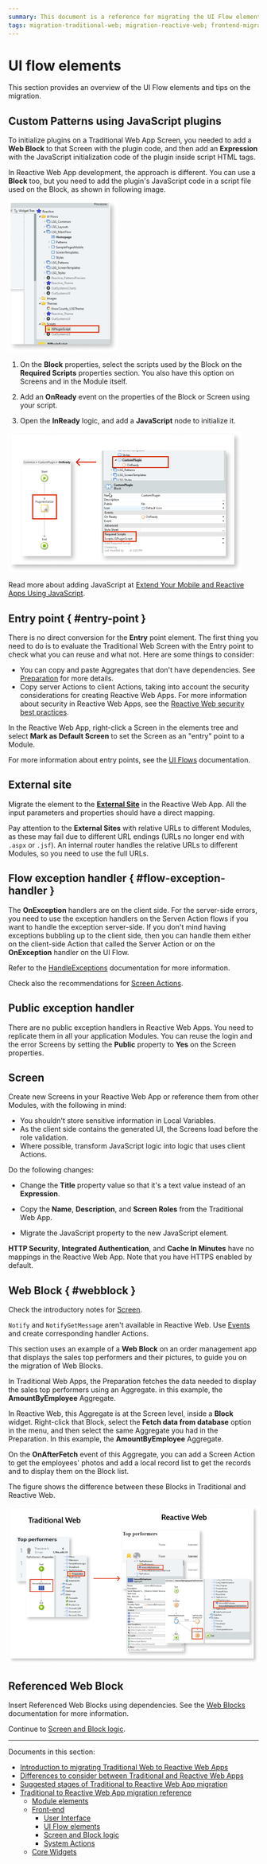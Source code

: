 ```yaml
---
summary: This document is a reference for migrating the UI Flow elements of Traditional Web Apps to Reactive Web Apps.
tags: migration-traditional-web; migration-reactive-web; frontend-migration; ui-flow-elements
---
```


# UI flow elements

This section provides an overview of the UI Flow elements and tips on the migration.

## Custom Patterns using JavaScript plugins

To initialize plugins on a Traditional Web App Screen, you needed to add a **Web Block** to that Screen with the plugin code, and then add an **Expression** with the JavaScript initialization code of the plugin inside script HTML tags.

In Reactive Web App development, the approach is different. You can use a **Block** too, but you need to add the plugin's JavaScript code in a script file used on the Block, as shown in following image.

![JavaScript Plugin](images/ref-custom-patterns-js-plugin.png)

1. On the **Block** properties, select the scripts used by the Block on the **Required Scripts** properties section. You also have this option on Screens and in the Module itself.

1. Add an **OnReady** event on the properties of the Block or Screen using your script.

1. Open the **InReady** logic, and add a **JavaScript** node to initialize it.

![Adding a JavaScript node to initialize plugins](images/ref-custom-patterns-js-plugin-init.png)

Read more about adding JavaScript at [Extend Your Mobile and Reactive Apps Using JavaScript](https://success.outsystems.com/Documentation/11/Extensibility_and_Integration/JavaScript/Extend_Your_Mobile_and_Reactive_Apps_Using_JavaScript).

## Entry point { #entry-point }

There is no direct conversion for the **Entry** point element. The first thing you need to do is to evaluate the Traditional Web Screen with the Entry point to check what you can reuse and what not. Here are some things to consider:

* You can copy and paste Aggregates that don't have dependencies. See [Preparation](ref-frontend-screen-and-block.md#screen-prep) for more details.
* Copy server Actions to client Actions, taking into account the security considerations for creating Reactive Web Apps. For more information about security in Reactive Web Apps, see the [Reactive Web security best practices](https://success.outsystems.com/Documentation/Best_Practices/Security/Reactive_web_security_best_practices).

In the Reactive Web App, right-click a Screen in the elements tree and select **Mark as Default Screen** to set the Screen as an "entry" point to a Module.

For more information about entry points, see the [UI Flows](https://success.outsystems.com/Documentation/11/Developing_an_Application/Design_UI/Navigation/UI_Flows) documentation.

## External site

Migrate the element to the [**External Site**](https://success.outsystems.com/Documentation/11/Reference/OutSystems_Language/Interfaces/Navigating_in_the_Application/External_Site) in the Reactive Web App. All the input parameters and properties should have a direct mapping.

Pay attention to the **External Sites** with relative URLs to different Modules, as these may fail due to different URL endings (URLs no longer end with `.aspx` or `.jsf`). An internal router handles the relative URLs to different Modules, so you need to use the full URLs.

## Flow exception handler { #flow-exception-handler }

The **OnException** handlers are on the client side. For the server-side errors, you need to use the exception handlers on the Serven Action flows if you want to handle the exception server-side. If you don't mind having exceptions bubbling up to the client side, then you can handle them either on the client-side Action that called the Server Action or on the **OnException** handler on the UI Flow.

Refer to the [HandleExceptions](https://success.outsystems.com/Documentation/11/Developing_an_Application/Implement_Application_Logic/Handle_Exceptions) documentation for more information.

Check also the recommendations for [Screen Actions](ref-frontend-screen-and-block.md#screen-action).

## Public exception handler

There are no public exception handlers in Reactive Web Apps. You need to replicate them in all your application Modules. You can reuse the login and the error Screens by setting the **Public** property to **Yes** on the Screen properties.

## Screen

Create new Screens in your Reactive Web App or reference them from other Modules, with the following in mind:

* You shouldn't store sensitive information in Local Variables.
* As the client side contains the generated UI, the Screens load before the role validation.
* Where possible, transform JavaScript logic into logic that uses client Actions.

Do the following changes:

* Change the **Title** property value so that it's a text value instead of an **Expression**.

* Copy the **Name**, **Description**, and **Screen Roles** from the Traditional Web App.

* Migrate the JavaScript property to the new JavaScript element.

**HTTP Security**, **Integrated Authentication**, and **Cache In Minutes** have no mappings in the Reactive Web App. Note that you have HTTPS enabled by default.

## Web Block { #webblock }

Check the introductory notes for [Screen](#screen).

`Notify` and `NotifyGetMessage` aren't available in Reactive Web. Use [Events](https://success.outsystems.com/Documentation/11/Reference/OutSystems_Language/Interfaces/Navigating_in_the_Application/Event) and create corresponding handler Actions.

This section uses an example of a **Web Block** on an order management app that displays the sales top performers and their pictures, to guide you on the migration of Web Blocks.

In Traditional Web Apps, the Preparation fetches the data needed to display the sales top performers using an Aggregate. in this example, the **AmountByEmployee** Aggregate.

In Reactive Web, this Aggregate is at the Screen level, inside a **Block** widget. Right-click that Block, select the **Fetch data from database** option in the menu, and then select the same Aggregate you had in the Preparation. In this example, the **AmountByEmployee** Aggregate.

On the **OnAfterFetch** event of this Aggregate, you can add a Screen Action to get the employees' photos and add a local record list to get the records and to display them on the Block list.

The figure shows the difference between these Blocks in Traditional and Reactive Web.

![Migration of Blocks](images/ref-migration-blocks.png)

## Referenced Web Block

Insert Referenced Web Blocks using dependencies. See the [Web Blocks](https://success.outsystems.com/Documentation/11/Reference/OutSystems_Language/Traditional_Web/Web_Interfaces/Navigating_in_the_Application/Web_Block) documentation for more information.

Continue to [Screen and Block logic](<ref-frontend-screen-and-block.md>).

---

Documents in this section:

* [Introduction to migrating Traditional Web to Reactive Web Apps](intro.md)
* [Differences to consider between Traditional and Reactive Web Apps](differences.md)
* [Suggested stages of Traditional to Reactive Web App migration](stages.md)
* [Traditional to Reactive Web App migration reference](reference.md)
    * [Module elements](ref-module-elements.md)
    * [Front-end](ref-frontend-intro.md)
        * [User Interface](ref-frontend-ui.md)
        * [UI Flow elements](ref-frontend-ui-flows.md)
        * [Screen and Block logic](ref-frontend-screen-and-block.md)
        * [System Actions](ref-system-actions.md)
    * [Core Widgets](ref-core-widgets.md)
